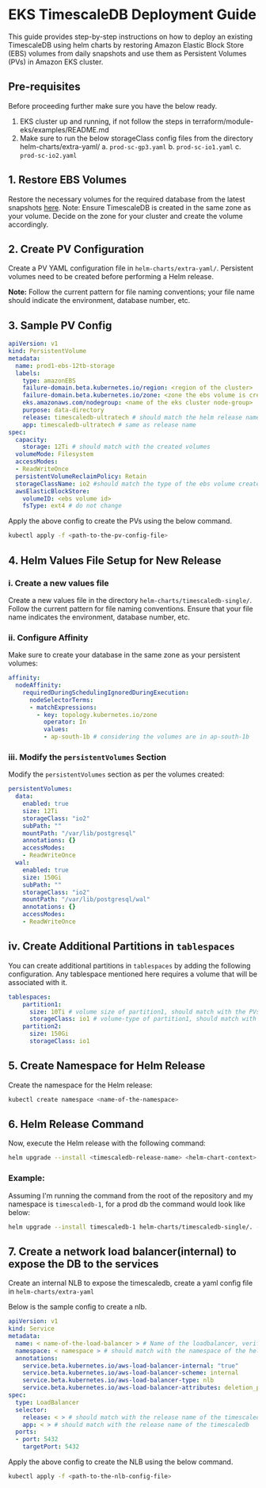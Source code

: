 # EKS TimescaleDB Deployment Guide

This guide provides step-by-step instructions on how to deploy an existing TimescaleDB using helm charts by restoring Amazon Elastic Block Store (EBS) volumes from daily snapshots and use them as Persistent Volumes (PVs) in Amazon EKS cluster.

## Pre-requisites

Before proceeding further make sure you have the below ready.
1. EKS cluster up and running, if not follow the steps in terraform/module-eks/examples/README.md 
2. Make sure to run the below storageClass config files from the directory helm-charts/extra-yaml/
    a. `prod-sc-gp3.yaml`
    b. `prod-sc-io1.yaml`
    c. `prod-sc-io2.yaml`


## 1. Restore EBS Volumes

Restore the necessary volumes for the required database from the latest snapshots [here](https://ap-south-1.console.aws.amazon.com/ec2/home?region=ap-south-1#Snapshots:visibility=owned-by-me;v=3;sort=desc:startTime). Note: Ensure TimescaleDB is created in the same zone as your volume. Decide on the zone for your cluster and create the volume accordingly.

## 2. Create PV Configuration

Create a PV YAML configuration file in `helm-charts/extra-yaml/`. Persistent volumes need to be created before performing a Helm release.

**Note:** Follow the current pattern for file naming conventions; your file name should indicate the environment, database number, etc.

## 3. Sample PV Config

```yaml
apiVersion: v1
kind: PersistentVolume
metadata:
  name: prod1-ebs-12tb-storage
  labels:
    type: amazonEBS
    failure-domain.beta.kubernetes.io/region: <region of the cluster>
    failure-domain.beta.kubernetes.io/zone: <zone the ebs volume is created in>
    eks.amazonaws.com/nodegroup: <name of the eks cluster node-group>
    purpose: data-directory
    release: timescaledb-ultratech # should match the helm release name
    app: timescaledb-ultratech # same as release name 
spec:
  capacity:
    storage: 12Ti # should match with the created volumes
  volumeMode: Filesystem
  accessModes:
  - ReadWriteOnce
  persistentVolumeReclaimPolicy: Retain
  storageClassName: io2 #should match the type of the ebs volume created
  awsElasticBlockStore:
    volumeID: <ebs volume id>
    fsType: ext4 # do not change
```

Apply the above config to create the PVs using the below command.

```bash
kubectl apply -f <path-to-the-pv-config-file>
```

## 4. Helm Values File Setup for New Release

### i. Create a new values file

Create a new values file in the directory `helm-charts/timescaledb-single/`. Follow the current pattern for file naming conventions. Ensure that your file name indicates the environment, database number, etc.

### ii. Configure Affinity

Make sure to create your database in the same zone as your persistent volumes:

```yaml
affinity:
  nodeAffinity:
    requiredDuringSchedulingIgnoredDuringExecution:
      nodeSelectorTerms:
      - matchExpressions:
        - key: topology.kubernetes.io/zone
          operator: In
          values:
          - ap-south-1b # considering the volumes are in ap-south-1b
```
### iii. Modify the `persistentVolumes` Section

Modify the `persistentVolumes` section as per the volumes created:

```yaml
persistentVolumes:
  data:
    enabled: true
    size: 12Ti
    storageClass: "io2"
    subPath: ""
    mountPath: "/var/lib/postgresql"
    annotations: {}
    accessModes:
    - ReadWriteOnce
  wal:
    enabled: true
    size: 150Gi
    subPath: ""
    storageClass: "io2"
    mountPath: "/var/lib/postgresql/wal"
    annotations: {}
    accessModes:
    - ReadWriteOnce
```
## iv. Create Additional Partitions in `tablespaces`

You can create additional partitions in `tablespaces` by adding the following configuration. Any tablespace mentioned here requires a volume that will be associated with it.

```yaml
tablespaces:
    partition1:
      size: 10Ti # volume size of partition1, should match with the PVs size
      storageClass: io1 # volume-type of partition1, should match with PVs
    partition2:
      size: 150Gi
      storageClass: io1
```

## 5. Create Namespace for Helm Release

Create the namespace for the Helm release:

```bash
kubectl create namespace <name-of-the-namespace>
```

## 6. Helm Release Command

Now, execute the Helm release with the following command:

```bash
helm upgrade --install <timescaledb-release-name> <helm-chart-context> -f <path-to-the-values-file> -n <name-of-the-namespace-created>
```

### Example:

Assuming I'm running the command from the root of the repository and my namespace is `timescaledb-1`, for a prod db the command would look like below:

```bash
helm upgrade --install timescaledb-1 helm-charts/timescaledb-single/. -f helm-charts/timescaledb-single/values-prod-1-new-cluster.yaml -n timescaledb-1
```

## 7. Create a network load balancer(internal) to expose the DB to the services

Create an internal NLB to expose the timescaledb, create a yaml config file in `helm-charts/extra-yaml`

Below is the sample config to create a nlb.

```yaml
apiVersion: v1
kind: Service
metadata:
  name: < name-of-the-load-balancer > # Name of the loadbalancer, verify the existing nlb config in 
  namespace: < namespace > # should match with the namespace of the helm release
  annotations:
    service.beta.kubernetes.io/aws-load-balancer-internal: "true"
    service.beta.kubernetes.io/aws-load-balancer-scheme: internal
    service.beta.kubernetes.io/aws-load-balancer-type: nlb
    service.beta.kubernetes.io/aws-load-balancer-attributes: deletion_protection.enabled=true
spec:
  type: LoadBalancer
  selector:
    release: < > # should match with the release name of the timescaledb
    app: < > # should match with the release name of the timescaledb
  ports:
  - port: 5432
    targetPort: 5432
```

Apply the above config to create the NLB using the below command.

```bash
kubectl apply -f <path-to-the-nlb-config-file>
```
